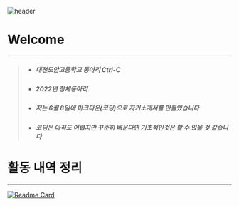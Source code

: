 ![header](https://capsule-render.vercel.app/api?type=waving&text=Hello&desc=happy&fontSize=50&fontAlignY=35&descAlign=53)

# Welcome
-----
> - ##### 대전도안고등학교 동아리 Ctrl-C
>  - ##### 2022년 창체동아리
>  - ##### 저는 6월 8일에 마크다운(코딩)으로 자기소개서를 만들었습니다
>  - ##### 코딩은 아직도 어렵지만 꾸준히 배운다면 기초적인것은 할 수 있을 것 같습니다

# 활동 내역 정리
-----
[![Readme Card](https://github-readme-stats.vercel.app/api/pin/?username=Lifecream&repo=2022-Ctrl-C-Activities)](http://github.com/Lifecream/2022-Ctrl-C-Activities)